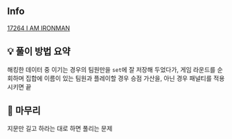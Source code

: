 ## Info
[17264 I AM IRONMAN](https://www.acmicpc.net/problem/17264)

## 💡 풀이 방법 요약
해킹한 데이터 중 이기는 경우의 팀원만을 `set`에 잘 저장해 두었다가, 게임 라운드를 순회하며 집합에 이름이 있는 팀원과 플레이할 경우 승점 가산을, 아닌 경우 패널티를 적용시키면 끝

## 🙂 마무리
지문만 길고 하라는 대로 하면 풀리는 문제
